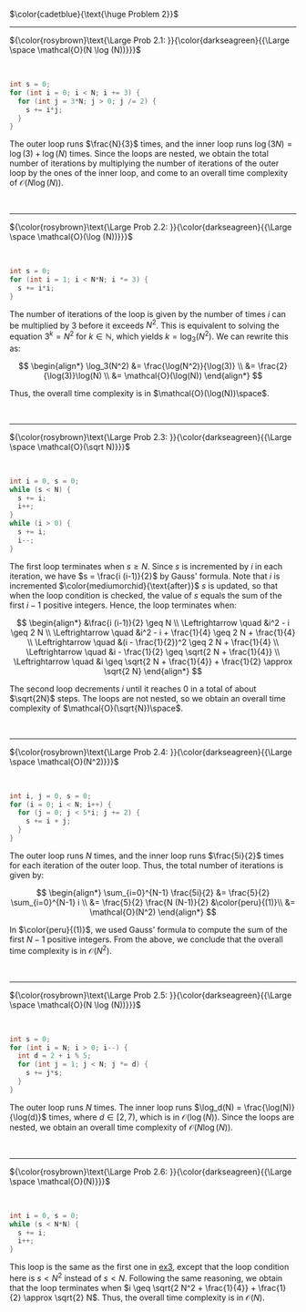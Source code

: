 $\color{cadetblue}{\text{\huge Problem 2}}$

----------------------

${\color{rosybrown}\text{\Large Prob 2.1: }}{\color{darkseagreen}{{\Large \space \mathcal{O}(N \log (N))}}}$  

<br/>

```c
int s = 0;
for (int i = 0; i < N; i += 3) {
  for (int j = 3*N; j > 0; j /= 2) {
    s += i*j;
  }
}
```

The outer loop runs $\frac{N}{3}$ times, and the inner loop runs $\log(3N) = \log(3) + \log(N)$ times. Since the loops are nested, we obtain the total number of iterations by multiplying the number of iterations of the outer loop by the ones of the inner loop, and come to an overall time complexity of $\mathcal{O}(N\log(N))$.

<br/>

----------------------

${\color{rosybrown}\text{\Large Prob 2.2: }}{\color{darkseagreen}{{\Large \space \mathcal{O}(\log (N))}}}$  

<br/>

```c
int s = 0;
for (int i = 1; i < N*N; i *= 3) {
  s += i*i;
}
```

The number of iterations of the loop is given by the number of times $i$ can be multiplied by 3 before it exceeds $N^2$. This is equivalent to solving the equation $3^k = N^2$ for $k \in \mathbb{N}$, which yields $k = \log_3(N^2)$. We can rewrite this as:

$$
\begin{align*}
\log_3(N^2) &= \frac{\log(N^2)}{\log(3)} \\
&= \frac{2}{\log(3)}\log(N) \\
&= \mathcal{O}(\log(N))
\end{align*}
$$

Thus, the overall time complexity is in $\mathcal{O}(\log(N))\space$.  

<br/>

----------------------

${\color{rosybrown}\text{\Large Prob 2.3: }}{\color{darkseagreen}{{\Large \space \mathcal{O}(\sqrt N)}}}$  

<br/>

```c
int i = 0, s = 0;
while (s < N) {
  s += i;
  i++;
}
while (i > 0) {
  s += i;
  i--;
}
```

The first loop terminates when $s \geq N$. Since $s$ is incremented by $i$ in each iteration, we have $s = \frac{i (i-1)}{2}$ by Gauss' formula. Note that $i$ is incremented $\color{mediumorchid}{\text{after}}$ $s$ is updated, so that when the loop condition is checked, the value of $s$ equals the sum of the first $i - 1$ positive integers. Hence, the loop terminates when:

$$
\begin{align*}
&\frac{i (i-1)}{2} \geq N \\
\Leftrightarrow \quad &i^2 - i \geq 2 N \\
\Leftrightarrow \quad &i^2 - i + \frac{1}{4} \geq 2 N + \frac{1}{4} \\
\Leftrightarrow \quad &(i - \frac{1}{2})^2 \geq 2 N + \frac{1}{4} \\
\Leftrightarrow \quad &i - \frac{1}{2} \geq \sqrt{2 N + \frac{1}{4}} \\
\Leftrightarrow \quad &i \geq \sqrt{2 N + \frac{1}{4}} + \frac{1}{2} \approx \sqrt{2 N}
\end{align*}
$$

The second loop decrements $i$ until it reaches 0 in a total of about $\sqrt{2N}$ steps. The loops are not nested, so we obtain an overall time complexity of $\mathcal{O}(\sqrt{N})\space$.  

<br/>

----------------------

${\color{rosybrown}\text{\Large Prob 2.4: }}{\color{darkseagreen}{{\Large \space \mathcal{O}(N^2)}}}$  

<br/>

```c
int i, j = 0, s = 0;
for (i = 0; i < N; i++) {
  for (j = 0; j < 5*i; j += 2) {
    s += i + j;
  }
}
```

The outer loop runs $N$ times, and the inner loop runs $\frac{5i}{2}$ times for each iteration of the outer loop. Thus, the total number of iterations is given by:

$$
\begin{align*}
\sum_{i=0}^{N-1} \frac{5i}{2} &= \frac{5}{2} \sum_{i=0}^{N-1} i \\
&= \frac{5}{2} \frac{N (N-1)}{2} &\color{peru}{(1)}\\
&= \mathcal{O}(N^2)
\end{align*}
$$

In $\color{peru}{(1)}$, we used Gauss' formula to compute the sum of the first $N - 1$ positive integers. From the above, we conclude that the overall time complexity is in $\mathcal{O}(N^2)$.

<br/>

----------------------

${\color{rosybrown}\text{\Large Prob 2.5: }}{\color{darkseagreen}{{\Large \space \mathcal{O}(N \log (N))}}}$  

<br/>

```c
int s = 0;
for (int i = N; i > 0; i--) {
  int d = 2 + i % 5;
  for (int j = 1; j < N; j *= d) {
    s += j*s;
  }
}
```

The outer loop runs $N$ times. The inner loop runs $\log_d(N) = \frac{\log(N)}{\log(d)}$ times, where $d \in \left[2, 7\right)$, which is in $\mathcal{O}(\log(N))$. Since the loops are nested, we obtain an overall time complexity of $\mathcal{O}(N\log(N))$.

<br/>

----------------------

${\color{rosybrown}\text{\Large Prob 2.6: }}{\color{darkseagreen}{{\Large \space \mathcal{O}(N)}}}$  

<br/>

```c
int i = 0, s = 0;
while (s < N*N) {
  s += i;
  i++;
}
```

This loop is the same as the first one in [ex3](https://github.com/pl3onasm/Imperative-programming/blob/main/IP-Finals/2017/problem2.md#ex3-colorrosybrownmathcalosqrtn), except that the loop condition here is $s < N^2$ instead of $s < N$. Following the same reasoning, we obtain that the loop terminates when $i \geq \sqrt{2 N^2 + \frac{1}{4}} + \frac{1}{2} \approx \sqrt{2} N$. Thus, the overall time complexity is in $\mathcal{O}(N)$.

<br/>